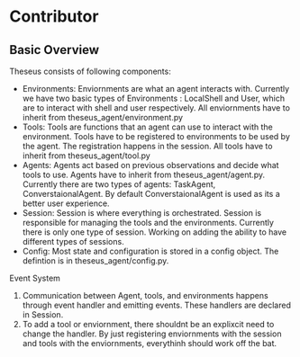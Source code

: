 # Contributor

## Basic Overview


Theseus consists of following components:

- Environments: Enviornments are what an agent interacts with. Currently we have two basic types of Environments : LocalShell and User, which are to interact with shell and user respectively. All enviornments have to inherit from theseus_agent/environment.py
- Tools: Tools are functions that an agent can use to interact with the environment. Tools have to be registered to environments to be used by the agent. The registration happens in the session. All tools have to inherit from theseus_agent/tool.py
- Agents: Agents act based on previous observations and decide what tools to use. Agents have to inherit from theseus_agent/agent.py. Currently there are two types of agents: TaskAgent, ConverstaionalAgent. By default ConverstaionalAgent is used as its a better user experience.
- Session: Session is where everything is orchestrated. Session is responsible for managing the tools and the environments. Currently there is only one type of session. Working on adding the ability to have different types of sessions.
- Config: Most state and configuration is stored in a config object. The defintion is in theseus_agent/config.py.


Event System
1. Communication between Agent, tools, and environments happens through event handler and emitting events. These handlers are declared in Session.
2. To add a tool or enviornment, there shouldnt be an explixcit need to change the handler. By just registering enviornments with the session and tools with the enviornments, everythinh should work off the bat.
